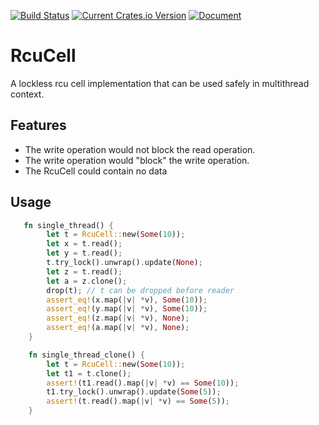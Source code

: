 [![Build Status](https://travis-ci.org/Xudong-Huang/may.svg?branch=master)](https://travis-ci.org/Xudong-Huang/rcu_cell)
[![Current Crates.io Version](https://img.shields.io/crates/v/rcu_cell.svg)](https://crates.io/crates/rcu_cell)
[![Document](https://img.shields.io/badge/doc-rcu_cell-green.svg)](https://docs.rs/rcu_cell)

# RcuCell

A lockless rcu cell implementation that can be used safely in
multithread context.

## Features

- The write operation would not block the read operation.
- The write operation would "block" the write operation.
- The RcuCell could contain no data


## Usage

```rust
   fn single_thread() {
        let t = RcuCell::new(Some(10));
        let x = t.read();
        let y = t.read();
        t.try_lock().unwrap().update(None);
        let z = t.read();
        let a = z.clone();
        drop(t); // t can be dropped before reader
        assert_eq!(x.map(|v| *v), Some(10));
        assert_eq!(y.map(|v| *v), Some(10));
        assert_eq!(z.map(|v| *v), None);
        assert_eq!(a.map(|v| *v), None);
    }

    fn single_thread_clone() {
        let t = RcuCell::new(Some(10));
        let t1 = t.clone();
        assert!(t1.read().map(|v| *v) == Some(10));
        t1.try_lock().unwrap().update(Some(5));
        assert!(t.read().map(|v| *v) == Some(5));
    }
```

